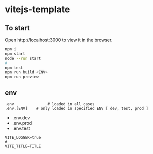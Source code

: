 # vitejs-template

## To start

Open http://localhost:3000 to view it in the browser.

```sh
npm i
npm start
node --run start
#
npm test
npm run build <ENV>
npm run preview
```

## env

```.env
.env               # loaded in all cases
.env.[ENV]    # only loaded in specified ENV [ dev, test, prod ]
```

 * .env.dev
 * .env.prod
 * .env.test
 
```env
VITE_LOGGER=true
#
VITE_TITLE=TITLE
```